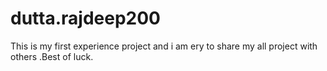 # dutta.rajdeep200
This is my first experience project and i am ery to share my all project with others .Best of luck.
